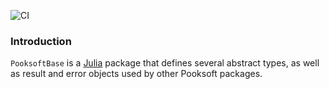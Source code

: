 ![CI](https://github.com/Pooksoft/PooksoftBase.jl/workflows/CI/badge.svg)

### Introduction
``PooksoftBase`` is a [Julia](https://www.julialang.org) package that defines several abstract types,
as well as result and error objects used by other Pooksoft packages. 